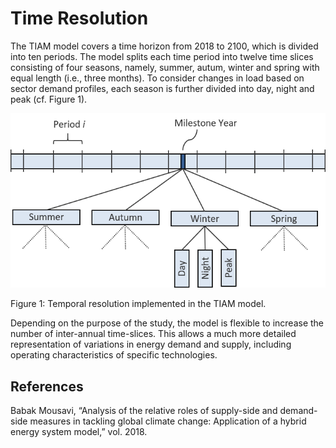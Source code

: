 # Time Resolution

The TIAM model covers a time horizon from 2018 to 2100, which is divided into ten periods. The model splits each time period into twelve time slices consisting of four seasons, namely, summer, autum, winter and spring with equal length (i.e., three months). To consider changes in load based on sector demand profiles, each season is further divided into day, night and peak (cf. Figure 1).

![Time Horizon in TIAM](./figs/time-horizon.png) 

Figure 1: Temporal resolution implemented in the TIAM model.

Depending on the purpose of the study, the model is flexible to increase the number of inter-annual time-slices. This allows a much more detailed representation of variations in energy demand and supply, including operating characteristics of specific technologies.

## References
Babak Mousavi, “Analysis of the relative roles of supply-side and demand-side measures in tackling global climate change: Application of a hybrid energy system model,” vol. 2018.
